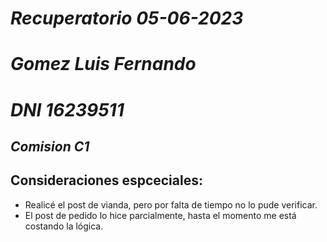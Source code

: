 #  *Recuperatorio 05-06-2023*
# *Gomez Luis Fernando*
# *DNI 16239511*

## *Comision C1*

## Consideraciones espceciales:
- Realicé el post de vianda, pero por falta de tiempo no lo pude verificar. 
- El post de pedido lo hice parcialmente, hasta el momento me está costando la lógica.

